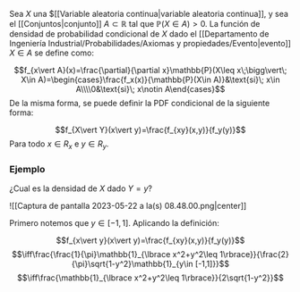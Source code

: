 
Sea $X$ una $[[Variable aleatoria continua|variable aleatoria continua]], y sea el [[Conjuntos|conjunto]] $A\subset\mathbb{R}$ tal que $\mathbb{P}(X\in A)>0$. La función de densidad de probabilidad condicional de $X$ dado el [[Departamento de Ingeniería Industrial/Probabilidades/Axiomas y propiedades/Evento|evento]] $X\in A$ se define como: 

$$f_{x\vert A}(x)=\frac{\partial}{\partial x}\mathbb{P}(X\leq x\;\bigg\vert\; X\in A)=\begin{cases}\frac{f_x(x)}{\mathbb{P}(X\in A)}&\text{si}\; x\in A\\\\0&\text{si}\; x\notin A\end{cases}$$ 
De la misma forma, se puede definir la PDF condicional de la siguiente forma: 

$$f_{X\vert Y}(x\vert y)=\frac{f_{xy}(x,y)}{f_y(y)}$$ 
Para todo $x\in R_x$ e $y\in R_y$. 

### Ejemplo 

¿Cual es la densidad de $X$ dado $Y=y$? 

![[Captura de pantalla 2023-05-22 a la(s) 08.48.00.png|center]]



Primero notemos que $y\in[-1,1]$. Aplicando la definición: 

$$f_{x\vert y}(x\vert y)=\frac{f_{xy}(x,y)}{f_y(y)}$$ $$\iff\frac{\frac{1}{\pi}\mathbb{1}_{\lbrace x^2+y^2\leq 1\rbrace}}{\frac{2}{\pi}\sqrt{1-y^2}\mathbb{1}_{y\in [-1,1]}}$$ 
$$\iff\frac{\mathbb{1}_{\lbrace x^2+y^2\leq 1\rbrace}}{2\sqrt{1-y^2}}$$ 